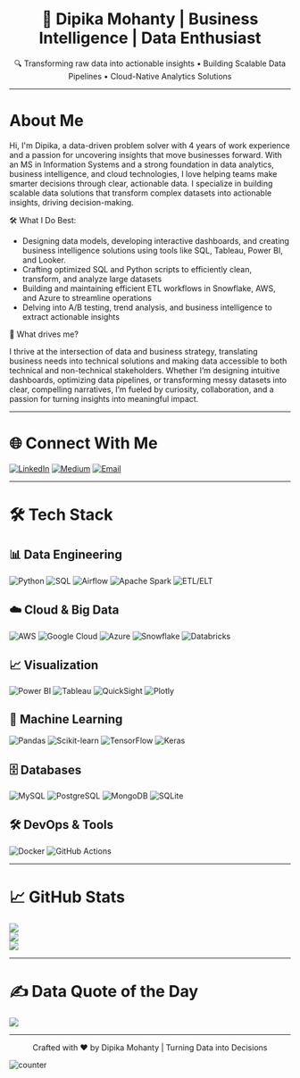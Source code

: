 <!-- Data Enthusiast -->

<h1 align="center">🚀 Dipika Mohanty | Business Intelligence | Data Enthusiast </h1>

<p align="center">🔍 Transforming raw data into actionable insights • Building Scalable Data Pipelines • Cloud-Native Analytics Solutions</p>

---

# About Me

Hi, I'm Dipika, a data-driven problem solver with 4 years of work experience and a passion for uncovering insights that move businesses forward. With an MS in Information Systems and a strong foundation in data analytics, business intelligence, and cloud technologies, I love helping teams make smarter decisions through clear, actionable data. I specialize in building scalable data solutions that transform complex datasets into actionable insights, driving decision-making.

🛠️ What I Do Best:
- Designing data models, developing interactive dashboards, and creating business intelligence solutions using tools like SQL, Tableau, Power BI, and Looker.
- Crafting optimized SQL and Python scripts to efficiently clean, transform, and analyze large datasets
- Building and maintaining efficient ETL workflows in Snowflake, AWS, and Azure to streamline operations
- Delving into A/B testing, trend analysis, and business intelligence to extract actionable insights

🌱 What drives me?

I thrive at the intersection of data and business strategy, translating business needs into technical solutions and making data accessible to both technical and non-technical stakeholders. Whether I’m designing intuitive dashboards, optimizing data pipelines, or transforming messy datasets into clear, compelling narratives, I’m fueled by curiosity, collaboration, and a passion for turning insights into meaningful impact.


---

# 🌐 Connect With Me

[![LinkedIn](https://img.shields.io/badge/LinkedIn-%230077B5.svg?logo=linkedin&logoColor=white)](https://www.linkedin.com/in/dipika-mohanty/) 
[![Medium](https://img.shields.io/badge/Medium-12100E?logo=medium&logoColor=white)](https://medium.com/@dipika.mhnt) 
[![Email](https://img.shields.io/badge/Email-D14836?logo=gmail&logoColor=white)](mailto:dipikamohanty305@gmail.com) 

---

# 🛠 Tech Stack

## 📊 Data Engineering
![Python](https://img.shields.io/badge/Python-3670A0?style=for-the-badge&logo=python&logoColor=ffdd54)
![SQL](https://img.shields.io/badge/SQL-005C9C?style=for-the-badge&logo=postgresql&logoColor=white)
![Airflow](https://img.shields.io/badge/Apache%20Airflow-017CEE?style=for-the-badge&logo=Apache%20Airflow&logoColor=white)
![Apache Spark](https://img.shields.io/badge/Apache%20Spark-FDEE21?style=for-the-badge&logo=apachespark&logoColor=black)
![ETL/ELT](https://img.shields.io/badge/ETL%2FELT-00BFFF?style=for-the-badge)

## ☁️ Cloud & Big Data
![AWS](https://img.shields.io/badge/AWS-FF9900?style=for-the-badge&logo=amazonaws&logoColor=white)
![Google Cloud](https://img.shields.io/badge/Google%20Cloud-4285F4?style=for-the-badge&logo=googlecloud&logoColor=white)
![Azure](https://img.shields.io/badge/Azure-0072C6?style=for-the-badge&logo=microsoftazure&logoColor=white)
![Snowflake](https://img.shields.io/badge/Snowflake-29B5E8?style=for-the-badge&logo=snowflake&logoColor=white)
![Databricks](https://img.shields.io/badge/Databricks-FF3621?style=for-the-badge&logo=databricks&logoColor=white)

## 📈 Visualization
![Power BI](https://img.shields.io/badge/Power%20BI-F2C811?style=for-the-badge&logo=powerbi&logoColor=black)
![Tableau](https://img.shields.io/badge/Tableau-E97627?style=for-the-badge&logo=tableau&logoColor=white)
![QuickSight](https://img.shields.io/badge/AWS%20QuickSight-FF9900?style=for-the-badge&logo=amazonaws&logoColor=white)
![Plotly](https://img.shields.io/badge/Plotly-3F4F75?style=for-the-badge&logo=plotly&logoColor=white)

## 🧠 Machine Learning
![Pandas](https://img.shields.io/badge/Pandas-150458?style=for-the-badge&logo=pandas&logoColor=white)
![Scikit-learn](https://img.shields.io/badge/Scikit--learn-F7931E?style=for-the-badge&logo=scikit-learn&logoColor=white)
![TensorFlow](https://img.shields.io/badge/TensorFlow-FF6F00?style=for-the-badge&logo=tensorflow&logoColor=white)
![Keras](https://img.shields.io/badge/Keras-D00000?style=for-the-badge&logo=keras&logoColor=white)

## 🗄️ Databases
![MySQL](https://img.shields.io/badge/MySQL-005C84?style=for-the-badge&logo=mysql&logoColor=white)
![PostgreSQL](https://img.shields.io/badge/PostgreSQL-336791?style=for-the-badge&logo=postgresql&logoColor=white)
![MongoDB](https://img.shields.io/badge/MongoDB-4EA94B?style=for-the-badge&logo=mongodb&logoColor=white)
![SQLite](https://img.shields.io/badge/SQLite-003B57?style=for-the-badge&logo=sqlite&logoColor=white)

## 🛠️ DevOps & Tools
![Docker](https://img.shields.io/badge/Docker-0db7ed?style=for-the-badge&logo=docker&logoColor=white)
![GitHub Actions](https://img.shields.io/badge/GitHub%20Actions-2088FF?style=for-the-badge&logo=githubactions&logoColor=white)

---

# 📈 GitHub Stats

![](https://github-readme-stats.vercel.app/api?username=dipika0305&theme=ayu-mirage&hide_border=false&include_all_commits=true&count_private=true)
<br/>
![](https://github-readme-streak-stats.herokuapp.com/?user=dipika0305&theme=ayu-mirage&hide_border=false)
<br/>
![](https://github-readme-stats.vercel.app/api/top-langs/?username=dipika0305&theme=ayu-mirage&layout=compact&hide_border=false)

---

# ✍️ Data Quote of the Day

![](https://quotes-github-readme.vercel.app/api?type=horizontal&theme=tokyonight)

---

<p align="center">
  Crafted with ❤️ by Dipika Mohanty | Turning Data into Decisions
</p>


![counter](https://[YourEndpoint].m.pipedream.net)
